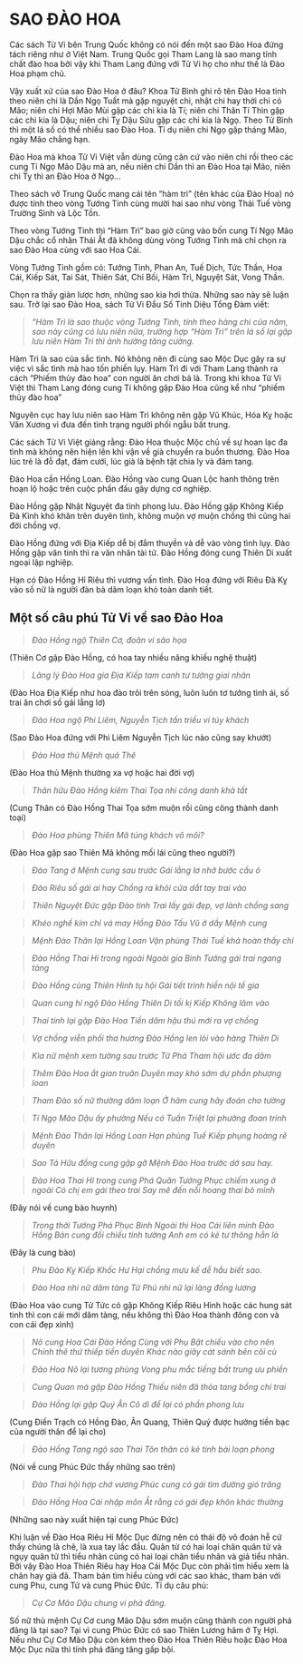 # SAO ĐÀO HOA

Các sách Tử Vi bên Trung Quốc không có nói đến một sao Đào Hoa đứng tách riêng như ở Việt Nam. Trung Quốc gọi Tham Lang là sao mang tính chất đào hoa bởi vậy khi Tham Lang đứng với Tử Vi họ cho như thế là Đào Hoa phạm chủ.

Vậy xuất xứ của sao Đào Hoa ở đâu? Khoa Tử Bình ghi rõ tên Đào Hoa tinh theo niên chi là Dần Ngọ Tuất mà gặp nguyệt chi, nhật chi hay thời chi có Mão; niên chi Hợi Mão Mùi gặp các chi kia là Tí; niên chi Thân Tí Thìn gặp các chi kia là Dậu; niên chi Tỵ Dậu Sửu gặp các chi kia là Ngọ. Theo Tử Bình thì một lá số có thể nhiều sao Đào Hoa. Tỉ dụ niên chi Ngọ gặp tháng Mão, ngày Mão chẳng hạn.

Đào Hoa mà khoa Tử Vi Việt vẫn dùng cũng căn cứ vào niên chi rồi theo các cung Tí Ngọ Mão Dậu mà an, nếu niên chi Dần thì an Đào Hoa tại Mão, niên chi Tỵ thì an Đào Hoa ở Ngọ…

Theo sách vở Trung Quốc mang cái tên “hàm trì” (tên khác của Đào Hoa) nó được tính theo vòng Tướng Tinh cùng mười hai sao như vòng Thái Tuế vòng Trường Sinh và Lộc Tồn.

Theo vòng Tướng Tinh thì “Hàm Trì” bao giờ cũng vào bốn cung Tí Ngọ Mão Dậu chắc cổ nhân Thái Ất đã không dùng vòng Tướng Tinh mà chỉ chọn ra sao Đào Hoa cùng với sao Hoa Cái.

Vòng Tướng Tinh gồm có: Tướng Tinh, Phan An, Tuế Dịch, Tức Thần, Hoa Cái, Kiếp Sát, Tai Sát, Thiên Sát, Chỉ Bối, Hàm Trì, Nguyệt Sát, Vong Thần.

Chọn ra thấy giản lược hơn, những sao kia hơi thừa. Những sao này sẽ luận sau. Trở lại sao Đào Hoa, sách Tử Vi Đẩu Số Tinh Diệu Tổng Đàm viết: 

> *“Hàm Trì là sao thuộc vòng Tướng Tinh, tính theo hàng chi của năm, sao này cũng có lưu niên nữa, trường hợp “Hàm Trì” trên lá số lại gặp lưu niên Hàm Trì thì ảnh hưởng tăng cường.*

Hàm Trì là sao của sắc tình. Nó không nên đi cùng sao Mộc Dục gây ra sự việc vì sắc tình mà hao tốn phiền lụy. Hàm Trì đi với Tham Lang thành ra cách “Phiếm thủy đào hoa” con người ăn chơi bả lả. Trong khi khoa Tử Vi Việt thì Tham Lang đóng cung Tí không gặp Đào Hoa cũng kể như “phiếm thủy đào hoa”

Nguyên cục hay lưu niên sao Hàm Trì không nên gặp Vũ Khúc, Hóa Kỵ hoặc Văn Xương vì đưa đến tình trạng người phối ngẫu bất trung.

Các sách Tử Vi Việt giảng rằng: Đào Hoa thuộc Mộc chủ về sự hoan lạc đa tình mà không nên hiện lên khi vận về già chuyển ra buồn thương. Đào Hoa lúc trẻ là đỗ đạt, đám cưới, lúc già là bệnh tật chia ly và đám tang.

Đào Hoa cần Hồng Loan. Đào Hồng vào cung Quan Lộc hanh thông trên hoạn lộ hoặc trên cuộc phấn đấu gây dựng cơ nghiệp.

Đào Hồng gặp Nhật Nguyệt đa tình phong lưu. Đào Hồng gặp Không Kiếp Đà Kình khó khăn trên duyên tình, không muộn vợ muộn chồng thì cũng hai đời chồng vợ.

Đào Hồng đứng với Địa Kiếp dễ bị đắm thuyền và dễ vào vòng tình lụy. Đào Hồng gặp văn tinh thì ra văn nhân tài tử. Đào Hồng đóng cung Thiên Di xuất ngoại lập nghiệp.

Hạn có Đào Hồng Hỉ Riêu thì vương vấn tình. Đào Hoa đứng với Riêu Đà Kỵ vào số nữ là người đàn bà dâm loạn khó toàn danh tiết.

## Một số câu phú Tử Vi về sao Đào Hoa

> *Đào Hồng ngộ Thiên Cơ, đoãn vi sảo họa*

(Thiên Cơ gặp Đào Hồng, có hoa tay nhiều năng khiếu nghệ thuật)

> *Lãng lý Đào Hoa gia Địa Kiếp tam canh tư tưởng giai nhân*

(Đào Hoa Địa Kiếp như hoa đào trôi trên sóng, luôn luôn tơ tưởng tình ái, số trai ăn chơi số gái lẳng lơ)

> *Đào Hoa ngộ Phi Liêm, Nguyễn Tịch tấn triều vi túy khách*

(Sao Đào Hoa đứng với Phi Liêm Nguyễn Tịch lúc nào cũng say khướt)

> *Đào Hoa thủ Mệnh quả Thê*

(Đào Hoa thủ Mệnh thường xa vợ hoặc hai đời vợ)

> *Thân hữu Đào Hồng kiêm Thai Tọa nhi công danh khả tất*

(Cung Thân có Đào Hồng Thai Tọa sớm muộn rồi cũng công thành danh toại)

> *Đào Hoa phùng Thiên Mã túng khách vô môi?*

(Đào Hoa gặp sao Thiên Mã không mối lái cũng theo người?)

> *Đào Tang ở Mệnh cung sau trước*
> *Gái lẳng lơ nhỡ bước cầu ô*

> *Đào Riêu số gái ai hay*
> *Chồng ra khỏi cửa dắt tay trai vào*

> *Thiên Nguyệt Đức gặp Đào tinh*
> *Trai lấy gái đẹp, vợ lành chồng sang*

> *Khéo nghề kim chỉ vá may*
> *Hồng Đào Tấu Vũ ở dầy Mệnh cung*

> *Mệnh Đào Thân lại Hồng Loan*
> *Vận phùng Thái Tuế khả hoàn thấy chi*

> *Đào Hồng Thai Hỉ trong ngoài*
> *Ngoài gia Binh Tướng gái trai ngang tàng*

> *Đào Hồng cùng Thiên Hình tụ hội*
> *Gái tiết trinh hiền nội tề gia*

> *Quan cung hỉ ngộ Đào Hồng*
> *Thiên Di tối kị Kiếp Không lâm vào*

> *Thai tinh lại gặp Đào Hoa*
> *Tiền dâm hậu thú mới ra vợ chồng*

> *Vợ chồng viễn phối tha hương*
> *Đào Hồng len lỏi vào hàng Thiên Di*

> *Kìa nữ mệnh xem tường sau trước*
> *Tử Phá Tham hội ước đa dâm*

> *Thêm Đào Hoa ắt gian truân*
> *Duyên may khó sớm dự phần phượng loan*

> *Tham Đào số nữ thường dâm loạn*
> *Ở hãm cung hãy đoán cho tường*

> *Tí Ngọ Mão Dậu ấy phường*
> *Nếu có Tuần Triệt lại phường đoan trinh*

> *Mệnh Đào Thân lại Hồng Loan*
> *Hạn phùng Tuế Kiếp phụng hoàng rẽ duyên*

> *Sao Tả Hữu đồng cung gặp gỡ*
> *Mệnh Đào Hoa trước dở sau hay.*

> *Đào Hoa Thai Hỉ trong cung*
> *Phá Quân Tướng Phục chiếm xung ở ngoài*
> *Có chị em gái theo trai*
> *Say mê đến nổi hoang thai bỏ mình*

(Đây nói về cung bào huynh)

> *Trong thời Tướng Phá Phục Binh*
> *Ngoài thì Hoa Cái liên minh Đào Hồng*
> *Bản cung đối chiếu tinh tường*
> *Anh em có kẻ tư thông hẳn là*

(Đây là cung bào)

> *Phu Đào Kỵ Kiếp Khốc Hư*
> *Hại chồng mưu kế dễ hầu biết sao.*

> *Đào Hoa nhi nữ dâm tàng*
> *Tử Phủ nhi nữ lại làng đồng lương*

(Đào Hoa vào cung Tử Tức có gặp Không Kiếp Riêu Hình hoặc các hung sát tinh thì con cái mới dâm tàng, nếu không thì Đào Hoa thành đông con và con cái đẹp xinh)

> *Nô cung Hoa Cái Đào Hồng*
> *Cùng với Phụ Bật chiếu vào cho nên*
> *Chính thê thứ thiếp tiền duyên*
> *Khác nào giây cát sánh bên cõi cù*

> *Đào Hoa Nô lại tương phùng*
> *Vong phu mắc tiếng bất trung ưu phiền*

> *Cung Quan mà gặp Đào Hồng*
> *Thiếu niên đã thỏa tang bồng chí trai*

> *Đào Hồng lại gặp Quý Ân*
> *Cô dì để lại có phần phong lưu*

(Cung Điền Trạch có Hồng Đào, Ân Quang, Thiên Quý được hưởng tiền bạc của người thân để lại cho)

> *Đào Hồng Tang ngộ sao Thai*
> *Tôn thân có kẻ tính bài loạn phong*

(Nói về cung Phúc Đức thấy những sao trên)

> *Đào Thai hội hợp chớ vương*
> *Phúc cung có gái tìm đường gió trăng*

> *Đào Hồng Hoa Cái nhập môn*
> *Ắt rằng có gái đẹp khôn khác thường*

(Những sao này xuất hiện tại cung Phúc Đức)

Khi luận về Đào Hoa Riêu Hỉ Mộc Dục đừng nên có thái độ võ đoán hễ cứ thấy chúng là chê, là xua tay lắc đầu. Quân tử có hai loại chân quân tử và ngụy quân tử thì tiểu nhân cũng có hai loại chân tiểu nhân và giả tiểu nhân. Bởi vậy Đào Hoa Thiên Riêu hay Hoa Cái Mộc Dục còn phải tìm hiểu xem là chân hay giả đã. Tham bán tìm hiểu cùng với các sao khác, tham bán với cung Phu, cung Tử và cung Phúc Đức. Tỉ dụ câu phú: 

> *Cự Cơ Mão Dậu chung vi phá đãng.*

Số nữ thủ mệnh Cự Cơ cung Mão Dậu sớm muộn cũng thành con người phá đãng là tại sao? Tại vì cung Phúc Đức có sao Thiên Lương hãm ở Tỵ Hợi. Nếu như Cự Cơ Mão Dậu còn kèm theo Đào Hoa Thiên Riêu hoặc Đào Hoa Mộc Dục nữa thì tính phá đãng tăng gấp bội.